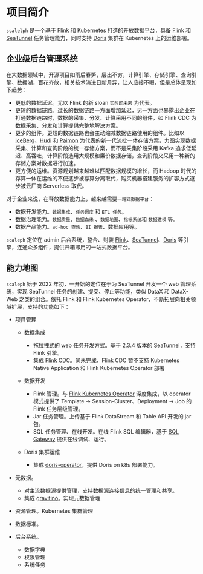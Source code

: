 # 项目简介

`scalelph` 是一个基于 [Flink](https://flink.apache.org/) 和 [Kubernetes](https://kubernetes.io/) 打造的开放数据平台，具备 [Flink](https://flink.apache.org/) 和 [SeaTunnel](https://seatunnel.apache.org/) 任务管理能力，同时支持 [Doris](https://doris.apache.org/) 集群在 Kubernetes 上的运维部署。

## 企业级后台管理系统

在大数据领域中，开源项目如雨后春笋，层出不穷，计算引擎、存储引擎、查询引擎、数据湖，百花齐放，相关技术演进日新月异，让人应接不暇，但是总体呈现如下趋势：

- 更低的数据延迟。尤以 Flink 的新 sloan `实时即未来` 为代表。
- 更短的数据链路。过长的数据链路一方面增加延迟，另一方面也暴露出企业在打通数据链路时，数据的采集、分发、计算采用不同的组件，如 Flink CDC 为数据采集、分发和计算提供完整地解决方案。
- 更少的组件。更短的数据链路也会主动缩减数据链路使用的组件。比如以 [IceBerg](https://iceberg.apache.org/)、[Hudi](https://hudi.apache.org/) 和 [Paimon](https://paimon.apache.org/) 为代表的新一代流批一体存储方案，力图实现数据采集、计算和查询阶段的统一存储方案，而不是采集阶段采用 Kafka 追求低延迟、高吞吐，计算阶段选用大规模和廉价数据存储，查询阶段又采用一种新的存储方案对数据进行加速。
- 更方便的运维。资源规划越来越难以匹配数据规模的增长，而 Hadoop 时代的存算一体在运维的不便逐步被存算分离取代，购买机器搭建服务的扩容方式逐步被云厂商 Serverless 取代。

对于企业来说，在释放数据能力上，越来越需要`一站式数据平台`：

- 数据开发能力。`数据集成`、`任务调度` 和 `ETL 任务`。
- 数据治理能力。`数据质量`、`数据血缘` 、`数据地图`、`指标系统`和 `数据建模` 等。
- 数据产品能力。`ad-hoc 查询`、`BI 报表`、数据应用等。

`scaleph` 定位在 admin 后台系统，整合、封装 [Flink](https://flink.apache.org/)、[SeaTunnel](https://seatunnel.apache.org/)、[Doris](https://doris.apache.org/) 等引擎，连通众多组件，提供开箱即用的一站式数据平台。

## 能力地图

`scaleph` 始于 2022 年初，一开始的定位在于为 SeaTunnel 开发一个 web 管理系统，实现 SeaTunnel 任务的创建、提交、停止等功能，类似 DataX 和 DataX-Web 之类的组合。依托 Flink 和 Flink Kubernetes Operator，不断拓展向相关领域扩展，支持的功能如下：

- 项目管理

  - 数据集成

    - 拖拉拽式的 web 任务开发方式。基于 2.3.4 版本的 [SeaTunnel](https://seatunnel.apache.org/)，支持 Flink 引擎。
    - 集成 [Flink CDC](https://nightlies.apache.org/flink/flink-cdc-docs-stable/)。尚未完成，Flink CDC 暂不支持 Kubernetes Native Application 和 Flink Kubernetes Operator 部署
  - 数据开发
    - Flink 管理。与 [Flink Kubernetes Operator](https://nightlies.apache.org/flink/flink-kubernetes-operator-docs-stable/) 深度集成，以 operator 模式提供了 Template -> Session-Cluster、Deployment -> Job 的 Flink 任务层级管理。 
    - Jar 任务管理。上传基于 Flink DataStream  和 Table API 开发的 jar 包。
    - SQL 任务管理、在线开发。在线 Flink SQL 编辑器，基于 [SQL Gateway](https://nightlies.apache.org/flink/flink-docs-release-1.18/docs/dev/table/sql-gateway/overview/) 提供在线调试、运行。
  - Doris 集群运维
    - 集成 [doris-operator](https://github.com/selectdb/doris-operator)，提供 Doris on k8s 部署能力。
- 元数据。
  - 对主流数据源提供管理，支持数据源连接信息的统一管理和共享。
  - 集成 [gravitino](https://github.com/datastrato/gravitino)。实现元数据管理
- 资源管理。Kubernetes 集群管理
- 数据标准。
- 后台系统。
  - 数据字典
  - 权限管理
  - 系统任务
